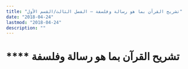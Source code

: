 ```yaml
---
title: "تشريح القرآن بما هو رسالة وفلسفة – الفصل الثالث/القسم الأول"
date: "2018-04-24"
lastmod: "2018-04-24"
description: ""
---
```

# **** **تشريح القرآن** بما هو رسالة وفلسفة

###
